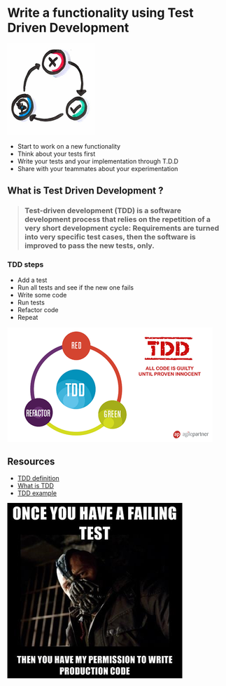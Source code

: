 # Write a functionality using Test Driven Development
![TDD](images/tdd.png)  

* Start to work on a new functionality
* Think about your tests first
* Write your tests and your implementation through T.D.D
* Share with your teammates about your experimentation

## What is Test Driven Development ?
> ### Test-driven development (TDD) is a software development process that relies on the repetition of a very short development cycle: Requirements are turned into very specific test cases, then the software is improved to pass the new tests, only.

### TDD steps  
* Add a test  
* Run all tests and see if the new one fails  
* Write some code  
* Run tests  
* Refactor code  
* Repeat

![TDD](images/tdd1.png)  

## Resources
* [TDD definition](https://www.agilealliance.org/glossary/tdd/)
* [What is TDD](http://agiledata.org/essays/tdd.html)
* [TDD example](https://technologyconversations.com/2013/12/20/test-driven-development-tdd-example-walkthrough/)

![TDD](images/tdd2.jpg)  